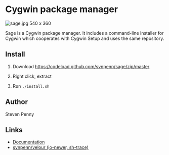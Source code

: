 Cygwin package manager
=========================
![sage.jpg 540 x 360][1]

Sage is a Cygwin package manager. It includes a command-line installer for
Cygwin which cooperates with Cygwin Setup and uses the same repository.

Install
-------
1. Download https://codeload.github.com/svnpenn/sage/zip/master

2. Right click, extract

3. Run `./install.sh`

Author
------------
Steven Penny

Links
--------------------
- [Documentation][2]
- [svnpenn/velour (io-newer, sh-trace)][3]

[protocol is needed for image to render]::
[1]:https://raw.githubusercontent.com/svnpenn/sage/master/docs/sage.jpg
[2]:https://github.com/svnpenn/sage/blob/master/docs/readme.md
[3]:https://github.com/svnpenn/velour
